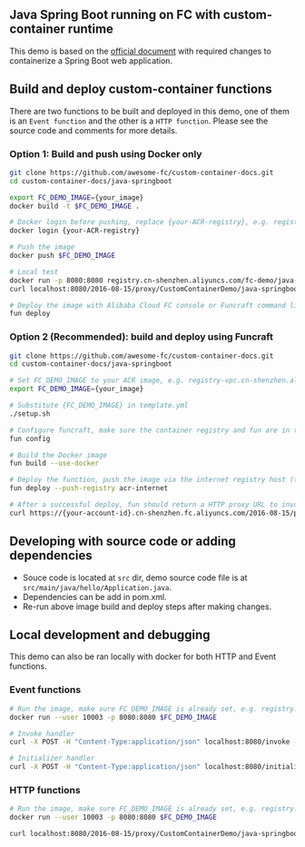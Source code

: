 ## Java Spring Boot running on FC with custom-container runtime
This demo is based on the [official document](https://spring.io/guides/gs/spring-boot-docker/) with required changes to containerize a Spring Boot web application.

## Build and deploy custom-container functions
There are two functions to be built and deployed in this demo, one of them is an `Event function` and the other is a `HTTP function`. Please see the source code and comments for more details.

### Option 1: Build and push using Docker only

```bash
git clone https://github.com/awesome-fc/custom-container-docs.git
cd custom-container-docs/java-springboot

export FC_DEMO_IMAGE={your_image}
docker build -t $FC_DEMO_IMAGE .

# Docker login before pushing, replace {your-ACR-registry}, e.g. registry.cn-shenzhen.aliyuncs.com
docker login {your-ACR-registry}

# Push the image
docker push $FC_DEMO_IMAGE

# Local test
docker run -p 8080:8080 registry.cn-shenzhen.aliyuncs.com/fc-demo/java-spring-boot:v0.1
curl localhost:8080/2016-08-15/proxy/CustomContainerDemo/java-springboot-http/

# Deploy the image with Alibaba Cloud FC console or Funcraft command line tool
fun deploy
```

### Option 2 (Recommended): build and deploy using Funcraft

```bash
git clone https://github.com/awesome-fc/custom-container-docs.git
cd custom-container-docs/java-springboot

# Set FC_DEMO_IMAGE to your ACR image, e.g. registry-vpc.cn-shenzhen.aliyuncs.com/{your-namespace}/fc-demo-java-spring-boot:v1
export FC_DEMO_IMAGE={your_image}

# Substitute {FC_DEMO_IMAGE} in template.yml
./setup.sh

# Configure funcraft, make sure the container registry and fun are in the same region, skip this step if fun is already configured.
fun config

# Build the Docker image
fun build --use-docker

# Deploy the function, push the image via the internet registry host (the function config uses the VPC registry for faster image pulling)
fun deploy --push-registry acr-internet

# After a successful deploy, fun should return a HTTP proxy URL to invoke the function
curl https://{your-account-id}.cn-shenzhen.fc.aliyuncs.com/2016-08-15/proxy/CustomContainerDemo/java-springboot-http/

```

## Developing with source code or adding dependencies
* Souce code is located at `src` dir, demo source code file is at `src/main/java/hello/Application.java`.
* Dependencies can be add in pom.xml.
* Re-run above image build and deploy steps after making changes.

## Local development and debugging
This demo can also be ran locally with docker for both HTTP and Event functions.

### Event functions

```bash
# Run the image, make sure FC_DEMO_IMAGE is already set, e.g. registry.cn-shenzhen.aliyuncs.com/fc-demo/java-spring-boot:v0.1
docker run --user 10003 -p 8080:8080 $FC_DEMO_IMAGE

# Invoke handler
curl -X POST -H "Content-Type:application/json" localhost:8080/invoke -d '{"hello":"FC"}'

# Initializer handler
curl -X POST -H "Content-Type:application/json" localhost:8080/initialize -d '{"hello":"FC"}'
```

### HTTP functions

```bash
# Run the image, make sure FC_DEMO_IMAGE is already set, e.g. registry.cn-shenzhen.aliyuncs.com/fc-demo/java-spring-boot:v0.1
docker run --user 10003 -p 8080:8080 $FC_DEMO_IMAGE

curl localhost:8080/2016-08-15/proxy/CustomContainerDemo/java-springboot-http/
```
